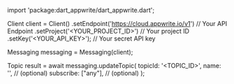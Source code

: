 import 'package:dart_appwrite/dart_appwrite.dart';

Client client = Client()
    .setEndpoint('https://cloud.appwrite.io/v1') // Your API Endpoint
    .setProject('<YOUR_PROJECT_ID>') // Your project ID
    .setKey('<YOUR_API_KEY>'); // Your secret API key

Messaging messaging = Messaging(client);

Topic result = await messaging.updateTopic(
    topicId: '<TOPIC_ID>',
    name: '<NAME>', // (optional)
    subscribe: ["any"], // (optional)
);
